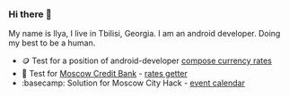 ### Hi there 👋
My name is Ilya, I live in Tbilisi, Georgia. I am an android developer. Doing my best to be a human.

- 🪙 Test for a position of android-developer [compose currency rates](https://github.com/Ridje/bettingCurrencyTest)
- 🏢 Test for [Moscow Credit Bank](https://mkb.ru/) - [rates getter](https://github.com/Ridje/mkb_test)
- :basecamp: Solution for Moscow City Hack - [event calendar](https://github.com/Ridje/msh_02)
